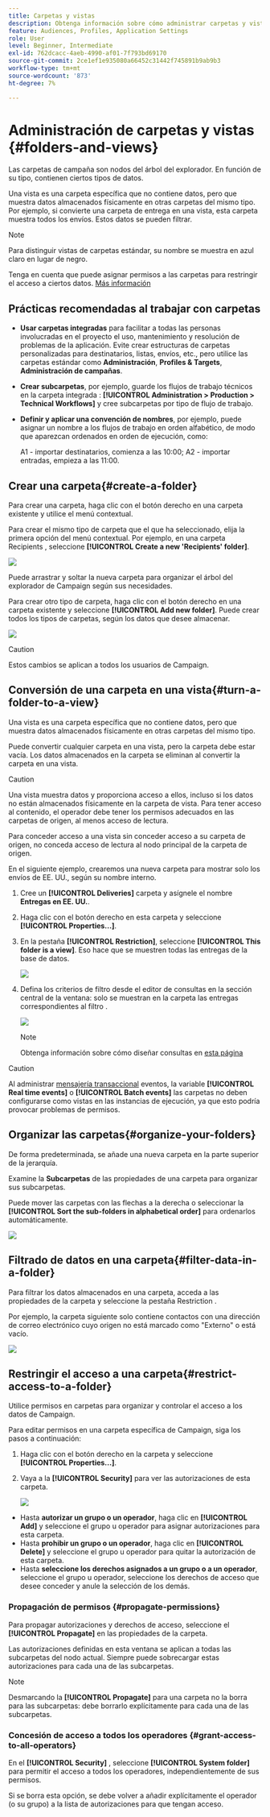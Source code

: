 ```yaml
---
title: Carpetas y vistas
description: Obtenga información sobre cómo administrar carpetas y vistas en el explorador de Campaign
feature: Audiences, Profiles, Application Settings
role: User
level: Beginner, Intermediate
exl-id: 762dcacc-4aeb-4990-af01-7f793bd69170
source-git-commit: 2ce1ef1e935080a66452c31442f745891b9ab9b3
workflow-type: tm+mt
source-wordcount: '873'
ht-degree: 7%

---
```


# Administración de carpetas y vistas {#folders-and-views}

Las carpetas de campaña son nodos del árbol del explorador. En función de su tipo, contienen ciertos tipos de datos.

Una vista es una carpeta específica que no contiene datos, pero que muestra datos almacenados físicamente en otras carpetas del mismo tipo. Por ejemplo, si convierte una carpeta de entrega en una vista, esta carpeta muestra todos los envíos. Estos datos se pueden filtrar.


>[!NOTE]
>Para distinguir vistas de carpetas estándar, su nombre se muestra en azul claro en lugar de negro.

Tenga en cuenta que puede asignar permisos a las carpetas para restringir el acceso a ciertos datos. [Más información](#restrict-access-to-a-folder)

## Prácticas recomendadas al trabajar con carpetas

* **Usar carpetas integradas** para facilitar a todas las personas involucradas en el proyecto el uso, mantenimiento y resolución de problemas de la aplicación. Evite crear estructuras de carpetas personalizadas para destinatarios, listas, envíos, etc., pero utilice las carpetas estándar como **Administración**, **Profiles &amp; Targets**, **Administración de campañas**.

* **Crear subcarpetas**, por ejemplo, guarde los flujos de trabajo técnicos en la carpeta integrada : **[!UICONTROL Administration > Production > Technical Workflows]** y cree subcarpetas por tipo de flujo de trabajo.

* **Definir y aplicar una convención de nombres**, por ejemplo, puede asignar un nombre a los flujos de trabajo en orden alfabético, de modo que aparezcan ordenados en orden de ejecución, como:

   A1 - importar destinatarios, comienza a las 10:00; A2 - importar entradas, empieza a las 11:00.

## Crear una carpeta{#create-a-folder}

Para crear una carpeta, haga clic con el botón derecho en una carpeta existente y utilice el menú contextual.

Para crear el mismo tipo de carpeta que el que ha seleccionado, elija la primera opción del menú contextual. Por ejemplo, en una carpeta Recipients , seleccione **[!UICONTROL Create a new 'Recipients' folder]**.

![](assets/create-recipient-folder.png)

Puede arrastrar y soltar la nueva carpeta para organizar el árbol del explorador de Campaign según sus necesidades.

Para crear otro tipo de carpeta, haga clic con el botón derecho en una carpeta existente y seleccione **[!UICONTROL Add new folder]**. Puede crear todos los tipos de carpetas, según los datos que desee almacenar.

![](assets/add-new-folder.png)

>[!CAUTION]
>Estos cambios se aplican a todos los usuarios de Campaign.

## Conversión de una carpeta en una vista{#turn-a-folder-to-a-view}

Una vista es una carpeta específica que no contiene datos, pero que muestra datos almacenados físicamente en otras carpetas del mismo tipo.

Puede convertir cualquier carpeta en una vista, pero la carpeta debe estar vacía. Los datos almacenados en la carpeta se eliminan al convertir la carpeta en una vista.

>[!CAUTION]
>
>Una vista muestra datos y proporciona acceso a ellos, incluso si los datos no están almacenados físicamente en la carpeta de vista. Para tener acceso al contenido, el operador debe tener los permisos adecuados en las carpetas de origen, al menos acceso de lectura.
>
>Para conceder acceso a una vista sin conceder acceso a su carpeta de origen, no conceda acceso de lectura al nodo principal de la carpeta de origen.

En el siguiente ejemplo, crearemos una nueva carpeta para mostrar solo los envíos de EE. UU., según su nombre interno.

1. Cree un **[!UICONTROL Deliveries]** carpeta y asígnele el nombre **Entregas en EE. UU.**.
1. Haga clic con el botón derecho en esta carpeta y seleccione **[!UICONTROL Properties...]**.
1. En la pestaña **[!UICONTROL Restriction]**, seleccione **[!UICONTROL This folder is a view]**. Eso hace que se muestren todas las entregas de la base de datos.

   ![](assets/this-folder-is-a-view.png)

1. Defina los criterios de filtro desde el editor de consultas en la sección central de la ventana: solo se muestran en la carpeta las entregas correspondientes al filtro .

   ![](assets/filter-view.png)

   >[!NOTE]
   >
   >Obtenga información sobre cómo diseñar consultas en [esta página](create-filters.md#advanced-filters)


>[!CAUTION]
>
>Al administrar [mensajería transaccional](../send/transactional.md) eventos, la variable **[!UICONTROL Real time events]** o **[!UICONTROL Batch events]** las carpetas no deben configurarse como vistas en las instancias de ejecución, ya que esto podría provocar problemas de permisos.

## Organizar las carpetas{#organize-your-folders}

De forma predeterminada, se añade una nueva carpeta en la parte superior de la jerarquía.

Examine la **Subcarpetas** de las propiedades de una carpeta para organizar sus subcarpetas.

Puede mover las carpetas con las flechas a la derecha o seleccionar la **[!UICONTROL Sort the sub-folders in alphabetical order]** para ordenarlos automáticamente.

![](assets/sort-folders.png)


## Filtrado de datos en una carpeta{#filter-data-in-a-folder}

Para filtrar los datos almacenados en una carpeta, acceda a las propiedades de la carpeta y seleccione la pestaña Restriction .

Por ejemplo, la carpeta siguiente solo contiene contactos con una dirección de correo electrónico cuyo origen no está marcado como &quot;Externo&quot; o está vacío.

![](assets/add-a-filter-to-a-folder.png)


## Restringir el acceso a una carpeta{#restrict-access-to-a-folder}

Utilice permisos en carpetas para organizar y controlar el acceso a los datos de Campaign.

Para editar permisos en una carpeta específica de Campaign, siga los pasos a continuación:

1. Haga clic con el botón derecho en la carpeta y seleccione **[!UICONTROL Properties...]**.
1. Vaya a la **[!UICONTROL Security]** para ver las autorizaciones de esta carpeta.

   ![](assets/folder-permissions.png)

* Hasta **autorizar un grupo o un operador**, haga clic en **[!UICONTROL Add]** y seleccione el grupo u operador para asignar autorizaciones para esta carpeta.
* Hasta **prohibir un grupo o un operador**, haga clic en **[!UICONTROL Delete]** y seleccione el grupo u operador para quitar la autorización de esta carpeta.
* Hasta **seleccione los derechos asignados a un grupo o a un operador**, seleccione el grupo u operador, seleccione los derechos de acceso que desee conceder y anule la selección de los demás.

### Propagación de permisos {#propagate-permissions}

Para propagar autorizaciones y derechos de acceso, seleccione el **[!UICONTROL Propagate]** en las propiedades de la carpeta.

Las autorizaciones definidas en esta ventana se aplican a todas las subcarpetas del nodo actual. Siempre puede sobrecargar estas autorizaciones para cada una de las subcarpetas.

>[!NOTE]
>
>Desmarcando la **[!UICONTROL Propagate]** para una carpeta no la borra para las subcarpetas: debe borrarlo explícitamente para cada una de las subcarpetas.

### Concesión de acceso a todos los operadores {#grant-access-to-all-operators}

En el **[!UICONTROL Security]** , seleccione **[!UICONTROL System folder]** para permitir el acceso a todos los operadores, independientemente de sus permisos.

Si se borra esta opción, se debe volver a añadir explícitamente el operador (o su grupo) a la lista de autorizaciones para que tengan acceso.
